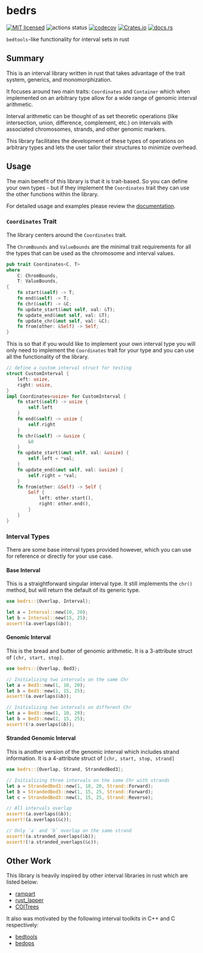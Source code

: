 # bedrs

[![MIT licensed](https://img.shields.io/badge/license-MIT-blue.svg)](./LICENSE.md)
![actions status](https://github.com/noamteyssier/bedrs/workflows/CI/badge.svg)
[![codecov](https://codecov.io/gh/noamteyssier/bedrs/branch/main/graph/badge.svg?token=CZANC7RKWP)](https://codecov.io/gh/noamteyssier/bedrs)
[![Crates.io](https://img.shields.io/crates/v/bedrs)](https://crates.io/crates/bedrs)
[![docs.rs](https://img.shields.io/docsrs/bedrs/latest)](https://docs.rs/bedrs/latest/bedrs/)

`bedtools`-like functionality for interval sets in rust

## Summary

This is an interval library written in rust that takes advantage of the trait
system, generics, and monomorphization.

It focuses around two main traits: `Coordinates` and `Container` which when
implemented on an arbitrary type allow for a wide range of genomic interval
arithmetic.

Interval arithmetic can be thought of as set theoretic operations (like intersection,
union, difference, complement, etc.) on intervals with associated chromosomes, strands,
and other genomic markers.

This library facilitates the development of these types of operations on arbitrary types
and lets the user tailor their structures to minimize overhead.

## Usage

The main benefit of this library is that it is trait-based.
So you can define your own types - but if they implement the
`Coordinates` trait they can use the other functions within the
library.

For detailed usage and examples please review the [documentation](https://docs.rs/bedrs/latest/bedrs/).

### `Coordinates` Trait

The library centers around the `Coordinates` trait.

The `ChromBounds` and `ValueBounds` are the minimal trait requirements
for all the types that can be used as the chromosome and interval values.

```rust
pub trait Coordinates<C, T>
where
    C: ChromBounds,
    T: ValueBounds,
{
    fn start(&self) -> T;
    fn end(&self) -> T;
    fn chr(&self) -> &C;
    fn update_start(&mut self, val: &T);
    fn update_end(&mut self, val: &T);
    fn update_chr(&mut self, val: &C);
    fn from(other: &Self) -> Self;
}
```

This is so that if you would like to implement your own interval type
you will only need to implement the `Coordinates` trait for your type
and you can use all the functionality of the library.

```rust
// define a custom interval struct for testing
struct CustomInterval {
    left: usize,
    right: usize,
}
impl Coordinates<usize> for CustomInterval {
    fn start(&self) -> usize {
        self.left
    }
    fn end(&self) -> usize {
        self.right
    }
    fn chr(&self) -> &usize {
        &0
    }
    fn update_start(&mut self, val: &usize) {
        self.left = *val;
    }
    fn update_end(&mut self, val: &usize) {
        self.right = *val;
    }
    fn from(other: &Self) -> Self {
        Self {
            left: other.start(),
            right: other.end(),
        }
    }
}
```

### Interval Types

There are some base interval types provided however, which you can use
for reference or directly for your use case.

#### Base Interval

This is a straightforward singular interval type.
It still implements the `chr()` method, but will return the
default of its generic type.

```rust
use bedrs::{Overlap, Interval};

let a = Interval::new(10, 20);
let b = Interval::new(15, 25);
assert!(a.overlaps(&b));
```

#### Genomic Interval

This is the bread and butter of genomic arithmetic.
It is a 3-attribute struct of `[chr, start, stop]`.

```rust
use bedrs::{Overlap, Bed3};

// Initializing two intervals on the same Chr
let a = Bed3::new(1, 10, 20);
let b = Bed3::new(1, 15, 25);
assert!(a.overlaps(&b));

// Initializing two intervals on different Chr
let a = Bed3::new(1, 10, 20);
let b = Bed3::new(2, 15, 25);
assert!(!a.overlaps(&b));
```

#### Stranded Genomic Interval

This is another version of the genomic interval which includes strand information.
It is a 4-attribute struct of `[chr, start, stop, strand]`

```rust
use bedrs::{Overlap, Strand, StrandedBed3};

// Initializing three intervals on the same Chr with strands
let a = StrandedBed3::new(1, 10, 20, Strand::Forward);
let b = StrandedBed3::new(1, 15, 25, Strand::Forward);
let c = StrandedBed3::new(1, 15, 25, Strand::Reverse);

// All intervals overlap
assert!(a.overlaps(&b));
assert!(a.overlaps(&c));

// Only `a` and `b` overlap on the same strand
assert!(a.stranded_overlaps(&b));
assert!(!a.stranded_overlaps(&c));
```

## Other Work

This library is heavily inspired by other interval libraries in rust
which are listed below:

- [rampart](https://crates.io/crates/rampart)
- [rust_lapper](https://crates.io/crates/rust-lapper)
- [COITrees](https://crates.io/crates/coitrees)

It also was motivated by the following interval toolkits in C++ and C respectively:
- [bedtools](https://github.com/arq5x/bedtools2)
- [bedops](https://github.com/bedops/bedops)
